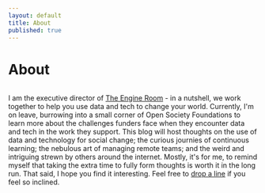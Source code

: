 ```yaml
---
layout: default
title: About
published: true
---
```


<div class="post">
	<h1 class="pageTitle">About</h1>
    <img src="{{ '/assets/img/me.jpg' | prepend: site.baseurl }{: .center-image }}" alt="" align="middle"> 
	<p class="intro">I am the executive director of <a href="www.theengineroom.org">The Engine Room</a> - in a nutshell, we work together to help you use data and tech to change your world. Currently, I'm on leave, burrowing into a small corner of Open Society Foundations to learn more about the challenges funders face when they encounter data and tech in the work they support. This blog will host thoughts on the use of data and technology for social change; the curious journies of continuous learning; the nebulous art of managing remote teams; and the weird and intriguing strewn by others around the internet. Mostly, it's for me, to remind myself that taking the extra time to fully form thoughts is worth it in the long run. That said, I hope you find it interesting. Feel free to <a href="mailto:alix@trot.io">drop a line</a> if you feel so inclined.</p>

</div>
